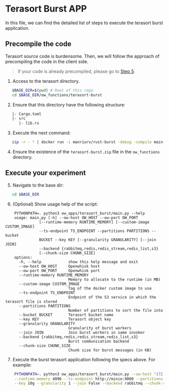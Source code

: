 # Terasort Burst APP
In this file, we can find the detailed list of steps to execute the terasort burst application.

## Precompile the code
Terasort source code is burdensome. Then, we will follow the approach of precompiling the code in the client side.

> If your code is already precompiled, please go to [Step 5](#execute-your-experiment).

1. Access to the terasort directory. 

```bash
   $BASE_DIR=$(pwd) # Root of this repo
   cd $BASE_DIR/ow_functions/terasort-burst
```

2. Ensure that this directory have the following structure: 

```bash
   |- Cargo.toml
   |- src
      |- lib.rs
```

3. Execute the next command:

```bash
   zip -r - * | docker run -i manriurv/rust-burst -debug -compile main > ../terasort-burst.zip
```
4. Ensure the existence of the `terasort-burst.zip` file in the `ow_functions` directory.

## Execute your experiment

5. Navigate to the base dir:

```bash
   cd $BASE_DIR
```
6. (Optional) Show usage help of the script:


```
    PYTHONPATH=. python3 ow_apps/terasort_burst/main.py --help
    usage: main.py [-h] --ow-host OW_HOST --ow-port OW_PORT
               [--runtime-memory RUNTIME_MEMORY] [--custom-image CUSTOM_IMAGE]
               --ts-endpoint TS_ENDPOINT --partitions PARTITIONS --bucket
               BUCKET --key KEY [--granularity GRANULARITY] [--join JOIN]
               --backend {rabbitmq,redis,redis_stream,redis_list,s3}
               [--chunk-size CHUNK_SIZE]
    options:
      -h, --help            show this help message and exit
      --ow-host OW_HOST     Openwhisk host
      --ow-port OW_PORT     Openwhisk port
      --runtime-memory RUNTIME_MEMORY
                            Memory to allocate to the runtime (in MB)
      --custom-image CUSTOM_IMAGE
                            Tag of the docker custom image to use
      --ts-endpoint TS_ENDPOINT
                            Endpoint of the S3 service in which the terasort file is stored
      --partitions PARTITIONS
                            Number of partitions to sort the file into
      --bucket BUCKET       Terasort bucket name
      --key KEY             Terasort object key
      --granularity GRANULARITY
                            Granularity of burst workers
      --join JOIN           Join burst workers in same invoker
      --backend {rabbitmq,redis,redis_stream,redis_list,s3}
                            Burst communication backend
      --chunk-size CHUNK_SIZE
                            Chunk size for burst messages (in KB)

```

7. Execute the burst terasort application following the specs above. For example:

```bash
    PYTHONPATH=. python3 ow_apps/terasort_burst/main.py --ow-host "172.17.0.1" --ow-port 3233 \
    --runtime-memory 4096 --ts-endpoint http://minio:9000 --partitions 10 --bucket terasort \
    --key 10g --granularity 1 --join False --backend rabbitmq --chunk-size 32
```

